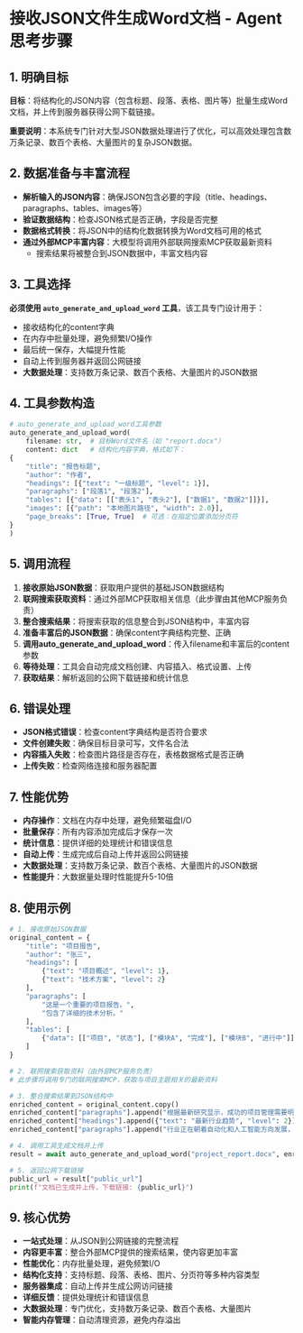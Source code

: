 # 接收JSON文件生成Word文档 - Agent思考步骤

## 1. 明确目标
**目标**：将结构化的JSON内容（包含标题、段落、表格、图片等）批量生成Word文档，并上传到服务器获得公网下载链接。

**重要说明**：本系统专门针对大型JSON数据处理进行了优化，可以高效处理包含数万条记录、数百个表格、大量图片的复杂JSON数据。

## 2. 数据准备与丰富流程
- **解析输入的JSON内容**：确保JSON包含必要的字段（title、headings、paragraphs、tables、images等）
- **验证数据结构**：检查JSON格式是否正确，字段是否完整
- **数据格式转换**：将JSON中的结构化数据转换为Word文档可用的格式
- **通过外部MCP丰富内容**：大模型将调用外部联网搜索MCP获取最新资料
  - 搜索结果将被整合到JSON数据中，丰富文档内容

## 3. 工具选择
**必须使用 `auto_generate_and_upload_word` 工具**，该工具专门设计用于：
- 接收结构化的content字典
- 在内存中批量处理，避免频繁I/O操作
- 最后统一保存，大幅提升性能
- 自动上传到服务器并返回公网链接
- **大数据处理**：支持数万条记录、数百个表格、大量图片的JSON数据

## 4. 工具参数构造
```python
# auto_generate_and_upload_word工具参数
auto_generate_and_upload_word(
    filename: str,  # 目标Word文件名（如 "report.docx"）
    content: dict   # 结构化内容字典，格式如下：
{
    "title": "报告标题",
    "author": "作者",
    "headings": [{"text": "一级标题", "level": 1}],
    "paragraphs": ["段落1", "段落2"],
    "tables": [{"data": [["表头1", "表头2"], ["数据1", "数据2"]]}],
    "images": [{"path": "本地图片路径", "width": 2.0}],
    "page_breaks": [True, True]  # 可选：在指定位置添加分页符
}
)
```

## 5. 调用流程
1. **接收原始JSON数据**：获取用户提供的基础JSON数据结构
2. **联网搜索获取资料**：通过外部MCP获取相关信息（此步骤由其他MCP服务负责）
3. **整合搜索结果**：将搜索获取的信息整合到JSON结构中，丰富内容
4. **准备丰富后的JSON数据**：确保content字典结构完整、正确
5. **调用auto_generate_and_upload_word**：传入filename和丰富后的content参数
6. **等待处理**：工具会自动完成文档创建、内容插入、格式设置、上传
7. **获取结果**：解析返回的公网下载链接和统计信息

## 6. 错误处理
- **JSON格式错误**：检查content字典结构是否符合要求
- **文件创建失败**：确保目标目录可写，文件名合法
- **内容插入失败**：检查图片路径是否存在，表格数据格式是否正确
- **上传失败**：检查网络连接和服务器配置

## 7. 性能优势
- **内存操作**：文档在内存中处理，避免频繁磁盘I/O
- **批量保存**：所有内容添加完成后才保存一次
- **统计信息**：提供详细的处理统计和错误信息
- **自动上传**：生成完成后自动上传并返回公网链接
- **大数据处理**：支持数万条记录、数百个表格、大量图片的JSON数据
- **性能提升**：大数据量处理时性能提升5-10倍

## 8. 使用示例
```python
# 1. 接收原始JSON数据
original_content = {
    "title": "项目报告",
    "author": "张三",
    "headings": [
        {"text": "项目概述", "level": 1},
        {"text": "技术方案", "level": 2}
    ],
    "paragraphs": [
        "这是一个重要的项目报告。",
        "包含了详细的技术分析。"
    ],
    "tables": [
        {"data": [["项目", "状态"], ["模块A", "完成"], ["模块B", "进行中"]]}
    ]
}

# 2. 联网搜索获取资料（由外部MCP服务负责）
# 此步骤将调用专门的联网搜索MCP，获取与项目主题相关的最新资料

# 3. 整合搜索结果到JSON结构中
enriched_content = original_content.copy()
enriched_content["paragraphs"].append("根据最新研究显示，成功的项目管理需要明确的目标定义和有效的沟通。")
enriched_content["headings"].append({"text": "最新行业趋势", "level": 2})
enriched_content["paragraphs"].append("行业正在朝着自动化和人工智能方向发展，这将影响未来项目规划。")

# 4. 调用工具生成文档并上传
result = await auto_generate_and_upload_word("project_report.docx", enriched_content)

# 5. 返回公网下载链接
public_url = result["public_url"]
print(f"文档已生成并上传，下载链接: {public_url}")
```

## 9. 核心优势
- **一站式处理**：从JSON到公网链接的完整流程
- **内容更丰富**：整合外部MCP提供的搜索结果，使内容更加丰富
- **性能优化**：内存批量处理，避免频繁I/O
- **结构化支持**：支持标题、段落、表格、图片、分页符等多种内容类型
- **服务器集成**：自动上传并生成公网访问链接
- **详细反馈**：提供处理统计和错误信息
- **大数据处理**：专门优化，支持数万条记录、数百个表格、大量图片
- **智能内存管理**：自动清理资源，避免内存溢出 